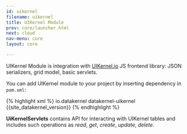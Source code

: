 ```yaml
---
id: uikernel
filename: uikernel
title: UIKernel Module
prev: core/launcher.html
next: cloud
nav-menu: core
layout: core

---
```

UIKernel Module is integration with [UIKernel.io](http://uikernel.io/) JS frontend library: JSON serializers, 
grid model, basic servlets.

You can add UIKernel module to your project by inserting dependency in `pom.xml`: 

{% highlight xml %}
<dependency>
    <groupId>io.datakernel</groupId>
    <artifactId>datakernel-uikernel</artifactId>
    <version>{{site_datakernel_version}}</version>
</dependency>
{% endhighlight %}

**UiKernelServlets** contains API for interacting with UIKernel tables and includes such operations 
as *read*, *get*, *create*, *update*, *delete*.